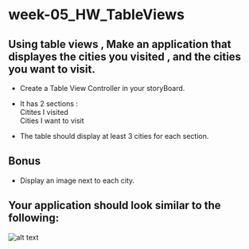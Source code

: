 # week-05_HW_TableViews

## Using table views , Make an application that displayes the cities you visited , and the cities you want to visit.
- Create a Table View Controller in your storyBoard.
- It has 2 sections :   
  Citites I visited  
  Cities I want to visit  
 
- The table should display at least 3 cities for each section.



## Bonus 
- Display an image next to each city.  


## Your application should look similar to the following:
![alt text](https://github.com/T1000-Swift-Hail/week-05_TableViews/blob/main/Simulator%20Screen%20Shot%20-%20iPhone%208%20-%202021-10-31%20at%2010.56.44.png?raw=true)
